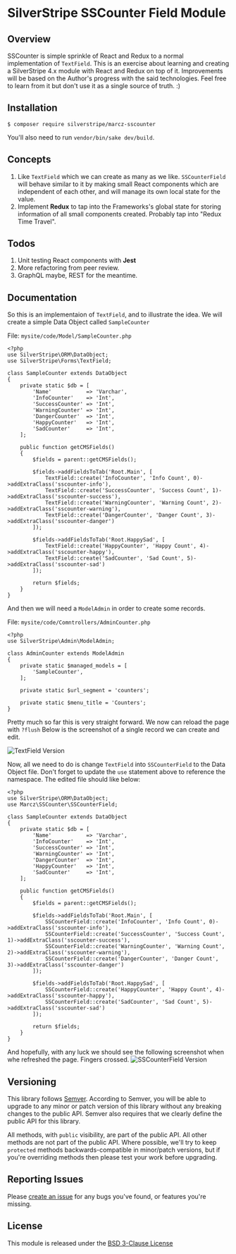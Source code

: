 # SilverStripe SSCounter Field Module

## Overview

SSCounter is simple sprinkle of React and Redux to a normal implementation of `TextField`.
This is an exercise about learning and creating a SilverStripe 4.x module with React and Redux on top of it.
Improvements will be based on the Author's progress with the said technologies.
Feel free to learn from it but don't use it as a single source of truth. :)

## Installation

```
$ composer require silverstripe/marcz-sscounter
```

You'll also need to run `vendor/bin/sake dev/build`.

## Concepts

1. Like `TextField` which we can create as many as we like. `SSCounterField` will behave similar to it by making small React components which are independent of each other, and will manage its own local state for the value.
2. Implement **Redux** to tap into the Frameworks's global state for storing information of all small components created. Probably tap into "Redux Time Travel".

## Todos

1. Unit testing React components with **Jest**
2. More refactoring from peer review.
3. GraphQL maybe, REST for the meantime.

## Documentation

So this is an implementaion of `TextField`, and to illustrate the idea.
We will create a simple Data Object called `SampleCounter`

File: `mysite/code/Model/SampleCounter.php`

```
<?php
use SilverStripe\ORM\DataObject;
use SilverStripe\Forms\TextField;

class SampleCounter extends DataObject
{
    private static $db = [
        'Name'           => 'Varchar',
        'InfoCounter'    => 'Int',
        'SuccessCounter' => 'Int',
        'WarningCounter' => 'Int',
        'DangerCounter'  => 'Int',
        'HappyCounter'   => 'Int',
        'SadCounter'     => 'Int',
    ];

    public function getCMSFields()
    {
        $fields = parent::getCMSFields();

        $fields->addFieldsToTab('Root.Main', [
            TextField::create('InfoCounter', 'Info Count', 0)->addExtraClass('sscounter-info'),
            TextField::create('SuccessCounter', 'Success Count', 1)->addExtraClass('sscounter-success'),
            TextField::create('WarningCounter', 'Warning Count', 2)->addExtraClass('sscounter-warning'),
            TextField::create('DangerCounter', 'Danger Count', 3)->addExtraClass('sscounter-danger')
        ]);

        $fields->addFieldsToTab('Root.HappySad', [
            TextField::create('HappyCounter', 'Happy Count', 4)->addExtraClass('sscounter-happy'),
            TextField::create('SadCounter', 'Sad Count', 5)->addExtraClass('sscounter-sad')
        ]);

        return $fields;
    }
}
```

And then we will need a `ModelAdmin` in order to create some records.

File: `mysite/code/Comntrollers/AdminCounter.php`

```
<?php
use SilverStripe\Admin\ModelAdmin;

class AdminCounter extends ModelAdmin
{
    private static $managed_models = [
        'SampleCounter',
    ];

    private static $url_segment = 'counters';

    private static $menu_title = 'Counters';
}
```

Pretty much so far this is very straight forward. We now can reload the page with `?flush`
Below is the screenshot of a single record we can create and edit.

![TextField Version](https://raw.githubusercontent.com/marczhermo/silverstripe-sscounter/master/docs/img/TextField_version.png)

Now, all we need to do is change `TextField` into `SSCounterField` to the Data Object file.
Don't forget to update the `use` statement above to reference the namespace.
The edited file should like below:

```
<?php
use SilverStripe\ORM\DataObject;
use Marcz\SSCounter\SSCounterField;

class SampleCounter extends DataObject
{
    private static $db = [
        'Name'           => 'Varchar',
        'InfoCounter'    => 'Int',
        'SuccessCounter' => 'Int',
        'WarningCounter' => 'Int',
        'DangerCounter'  => 'Int',
        'HappyCounter'   => 'Int',
        'SadCounter'     => 'Int',
    ];

    public function getCMSFields()
    {
        $fields = parent::getCMSFields();

        $fields->addFieldsToTab('Root.Main', [
            SSCounterField::create('InfoCounter', 'Info Count', 0)->addExtraClass('sscounter-info'),
            SSCounterField::create('SuccessCounter', 'Success Count', 1)->addExtraClass('sscounter-success'),
            SSCounterField::create('WarningCounter', 'Warning Count', 2)->addExtraClass('sscounter-warning'),
            SSCounterField::create('DangerCounter', 'Danger Count', 3)->addExtraClass('sscounter-danger')
        ]);

        $fields->addFieldsToTab('Root.HappySad', [
            SSCounterField::create('HappyCounter', 'Happy Count', 4)->addExtraClass('sscounter-happy'),
            SSCounterField::create('SadCounter', 'Sad Count', 5)->addExtraClass('sscounter-sad')
        ]);

        return $fields;
    }
}
```

And hopefully, with any luck we should see the following screenshot when whe refreshed the page. Fingers crossed.
![SSCounterField Version](https://raw.githubusercontent.com/marczhermo/silverstripe-sscounter/master/docs/img/SSCounterField_version.png)


## Versioning

This library follows [Semver](http://semver.org). According to Semver,
you will be able to upgrade to any minor or patch version of this library
without any breaking changes to the public API. Semver also requires that
we clearly define the public API for this library.

All methods, with `public` visibility, are part of the public API. All
other methods are not part of the public API. Where possible, we'll try
to keep `protected` methods backwards-compatible in minor/patch versions,
but if you're overriding methods then please test your work before upgrading.

## Reporting Issues

Please [create an issue](https://github.com/marczhermo/silverstripe-sscounter/issues)
for any bugs you've found, or features you're missing.

## License

This module is released under the [BSD 3-Clause License](LICENSE)
